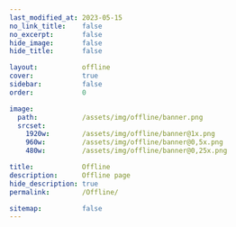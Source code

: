 ```yaml
---
last_modified_at: 2023-05-15
no_link_title:    false 
no_excerpt:       false 
hide_image:       false
hide_title:       false

layout:           offline
cover:            true
sidebar:          false
order:            0

image:
  path:           /assets/img/offline/banner.png
  srcset:
    1920w:        /assets/img/offline/banner@1x.png
    960w:         /assets/img/offline/banner@0,5x.png
    480w:         /assets/img/offline/banner@0,25x.png

title:            Offline
description:      Offline page
hide_description: true
permalink:        /Offline/

sitemap:          false
---
```

